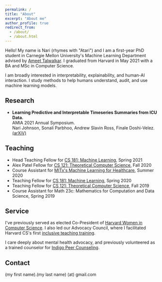 ```yaml
---
permalink: /
title: "About"
excerpt: "About me"
author_profile: true
redirect_from: 
  - /about/
  - /about.html
---
```


Hello! My name is Nari (rhymes with "Atari") and I am a first-year PhD student in Carnegie Mellon University's Machine Learning Department advised by [Ameet Talwalkar](https://www.cs.cmu.edu/~atalwalk/).  I graduated from Harvard in May 2021 with a BA and MSc in Computer Science.<br/>

I am broadly interested in interpretability, explainability, and human-AI interaction.  I study methods to help humans understand, audit, and use machine learning models.<br/>

Research
------
* **Learning Predictive and Interpretable Timeseries Summaries from ICU Data.**<br/>
AMIA 2021 Annual Symposium.<br/>
Nari Johnson, Sonali Parbhoo, Andrew Slavin Ross, Finale Doshi-Velez.<br/>
[(arXiV)](https://arxiv.org/abs/2109.11043)<br/>


Teaching
------
* Head Teaching Fellow for [CS 181: Machine Learning](https://harvard-ml-courses.github.io/cs181-web/), Spring 2021
* Alex Patel Fellow for [CS 121: Theoretical Computer Science](http://people.seas.harvard.edu/~madhusudan/courses/Fall2020/), Fall 2020
* Course Assistant for [MITx's Machine Learning for Healthcare](https://www.edx.org/course/machine-learning-for-healthcare), Summer 2020
* Teaching Fellow for [CS 181: Machine Learning](https://harvard-ml-courses.github.io/cs181-web-2020/), Spring 2020
* Teaching Fellow for [CS 121: Theoretical Computer Science](https://cs121.boazbarak.org/), Fall 2019
* Course Assistant for Math 23c: Mathematics for Computation and Data Science, Spring 2019

Service
------

I've previously served as elected Co-President of [Harvard Women in Computer Science](https://www.harvardwics.com/).  I also led our Advocacy Council, where I facilitated Harvard CS's first [inclusive teaching training](https://www.thecrimson.com/article/2020/10/7/cs-tf-training/).

I care deeply about mental health advocacy, and previously volunteered as a trained counselor for [Indigo Peer Counseling](https://www.thecrimson.com/article/2016/2/17/Indigo-peer-counseling/).

Contact
------
(my first name).(my last name) (at) gmail.com
